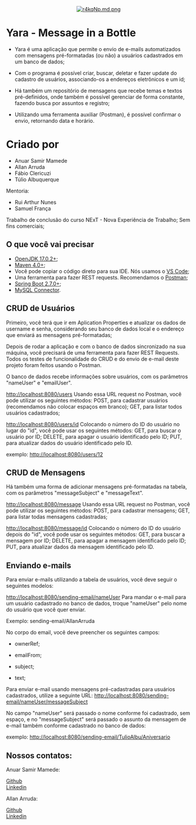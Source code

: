 <div align="center"/div><a href="https://im.ge/i/r4kqNp"><img src="https://i.im.ge/2022/06/17/r4kqNp.md.png" alt="r4kqNp.md.png" border="0"></a></div>

# Yara - Message in a Bottle

-   Yara é uma aplicação que permite o envio de e-mails automatizados com mensagens pré-formatadas (ou não) a usuários cadastrados em um banco de dados;

-   Com o programa é possível criar, buscar, deletar e fazer update do cadastro de usuários, associando-os a endereços eletrônicos e um id;

-   Há também um repositório de mensagens que recebe temas e textos pré-definidos, onde também é possível gerenciar de forma constante, fazendo busca por assuntos e registro;

-   Utilizando uma ferramenta auxiliar (Postman), é possível confirmar o envio, retornando data e horário.


# Criado por

- Anuar Samir Mamede
- Allan Arruda
- Fábio Clericuzi 
- Túlio Albuquerque 

Mentoria:
- Rui Arthur Nunes
- Samuel França

Trabalho de conclusão do curso NExT - Nova Experiência de Trabalho;
Sem fins comerciais;


## O que você vai precisar 

* [OpenJDK 17.0.2+](https://jdk.java.net/archive/);
* [Maven 4.0+](https://maven.apache.org/download.cgi);
* Você pode copiar o código direto para sua IDE. Nós usamos o [VS Code](https://code.visualstudio.com/);
* Uma ferramenta para fazer REST requests. Recomendamos o [Postman](https://www.postman.com/downloads/);
* [Spring Boot 2.7.0+](https://spring.io/projects/spring-boot);
* [MySQL Connector](https://www.mysql.com/).

## CRUD de Usuários

Primeiro, você terá que ir em Aplication Properties e atualizar os dados de username e senha, considerando seu banco de dados local e o endereço que enviará as mensagens pré-formatadas; 

Depois de rodar a aplicação e com o banco de dados sincronizado na sua máquina, você precisará de uma ferramenta para fazer REST Requests. Todos os testes de funcionalidade do CRUD e do envio de e-mail deste projeto foram feitos usando o Postman.

O banco de dados recebe informações sobre usuários, com os parâmetros "nameUser" e "emailUser".

[http://localhost:8080/users](http://localhost:8080/users)
Usando essa URL request no Postman, você pode utilizar os seguintes métodos:
POST, para cadastrar usuários (recomendamos não colocar espaços em branco); 
GET, para listar todos usuários cadastrados; 

[http://localhost:8080/users/id](http://localhost:8080/users/id)
Colocando o número do ID do usuário no lugar do "id", você pode usar os seguintes métodos: 
GET, para buscar o usuário por ID;
DELETE, para apagar o usuário identificado pelo ID; 
PUT, para atualizar dados do usuário identificado pelo ID. 

exemplo: [http://localhost:8080/users/12](http://localhost:8080/users/12)

## CRUD de Mensagens

Há também uma forma de adicionar mensagens pré-formatadas na tabela, com os parâmetros "messageSubject" e "messageText".

[http://localhost:8080/message](http://localhost:8080/message)
Usando essa URL request no Postman, você pode utilizar os seguintes métodos:
POST, para cadastrar mensagens; 
GET, para listar todas mensagens cadastradas; 

[http://localhost:8080/message/id](http://localhost:8080/users/id)
Colocando o número do ID do usuário depois do "id", você pode usar os seguintes métodos: 
GET, para buscar a mensagem por ID;
DELETE, para apagar a mensagem identificado pelo ID; 
PUT, para atualizar dados da mensagem identificado pelo ID. 


## Enviando e-mails
 
Para enviar e-mails utilizando a tabela de usuários, você deve seguir o seguintes modelos: 

[http://localhost:8080/sending-email/nameUser](http://localhost:8080/sending-email/nameUser)
Para mandar o e-mail para um usuário cadastrado no banco de dados, troque "nameUser" pelo nome do usuário que você quer enviar. 

Exemplo: sending-email/AllanArruda

No corpo do email, você deve preencher os seguintes campos: 

- ownerRef;

- emailFrom; 

- subject;

- text;


Para enviar e-mail usando mensagens pré-cadastradas para usuários cadastrados, utilize a seguinte URL: 
[http://localhost:8080/sending-email/nameUser/messageSubject](http://localhost:8080/sending-email/nameUser/messageSubject)

No campo "nameUser" será passado o nome conforme foi cadastrado, sem espaço, e no "messageSubject" será passado o assunto da mensagem de e-mail também conforme cadastrado no banco de dados: 

exemplo: [http://localhost:8080/sending-email/TulioAlbu/Aniversario](http://localhost:8080/sending-email/TulioAlbu/Aniversario)

## Nossos contatos: 

Anuar Samir Mamede:  <div>
[Github](https://github.com/SamirMamede) <div>
[Linkedin](https://www.linkedin.com/in/anuar-samir-farias-mamede-2ba299224/)

Allan Arruda:  <div>
[Github](https://github.com/allann15) <div>
[Linkedin](https://www.linkedin.com/in/allan-jorge-arruda-85166018a/)
